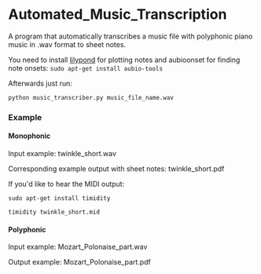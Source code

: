 Automated_Music_Transcription
=============================

A program that automatically transcribes a music file with polyphonic piano music in .wav format to sheet notes.

You need to install <a href=http://www.lilypond.org/>lilypond</a> for plotting notes
and aubioonset for finding note onsets: `sudo apt-get install aubio-tools`

Afterwards just run:

`python music_transcriber.py music_file_name.wav`


### Example
#### Monophonic
Input example: twinkle_short.wav

Corresponding example output with sheet notes: twinkle_short.pdf

If you'd like to hear the MIDI output:

`sudo apt-get install timidity`

`timidity twinkle_short.mid`

#### Polyphonic
Input example: Mozart_Polonaise_part.wav

Output example: Mozart_Polonaise_part.pdf





